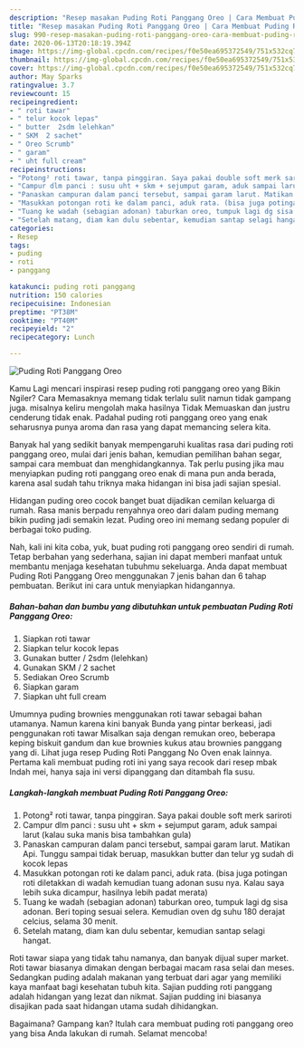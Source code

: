 ```yaml
---
description: "Resep masakan Puding Roti Panggang Oreo | Cara Membuat Puding Roti Panggang Oreo Yang Enak Dan Lezat"
title: "Resep masakan Puding Roti Panggang Oreo | Cara Membuat Puding Roti Panggang Oreo Yang Enak Dan Lezat"
slug: 990-resep-masakan-puding-roti-panggang-oreo-cara-membuat-puding-roti-panggang-oreo-yang-enak-dan-lezat
date: 2020-06-13T20:18:19.394Z
image: https://img-global.cpcdn.com/recipes/f0e50ea695372549/751x532cq70/puding-roti-panggang-oreo-foto-resep-utama.jpg
thumbnail: https://img-global.cpcdn.com/recipes/f0e50ea695372549/751x532cq70/puding-roti-panggang-oreo-foto-resep-utama.jpg
cover: https://img-global.cpcdn.com/recipes/f0e50ea695372549/751x532cq70/puding-roti-panggang-oreo-foto-resep-utama.jpg
author: May Sparks
ratingvalue: 3.7
reviewcount: 15
recipeingredient:
- " roti tawar"
- " telur kocok lepas"
- " butter  2sdm lelehkan"
- " SKM  2 sachet"
- " Oreo Scrumb"
- " garam"
- " uht full cream"
recipeinstructions:
- "Potong² roti tawar, tanpa pinggiran. Saya pakai double soft merk sariroti"
- "Campur dlm panci : susu uht + skm + sejumput garam, aduk sampai larut (kalau suka manis bisa tambahkan gula)"
- "Panaskan campuran dalam panci tersebut, sampai garam larut. Matikan Api. Tunggu sampai tidak beruap, masukkan butter dan telur yg sudah di kocok lepas"
- "Masukkan potongan roti ke dalam panci, aduk rata. (bisa juga potingan roti diletakkan di wadah kemudian tuang adonan susu nya. Kalau saya lebih suka dicampur, hasilnya lebih padat merata)"
- "Tuang ke wadah (sebagian adonan) taburkan oreo, tumpuk lagi dg sisa adonan. Beri toping sesuai selera. Kemudian oven dg suhu 180 derajat celcius, selama 30 menit."
- "Setelah matang, diam kan dulu sebentar, kemudian santap selagi hangat."
categories:
- Resep
tags:
- puding
- roti
- panggang

katakunci: puding roti panggang 
nutrition: 150 calories
recipecuisine: Indonesian
preptime: "PT38M"
cooktime: "PT40M"
recipeyield: "2"
recipecategory: Lunch

---
```



![Puding Roti Panggang Oreo](https://img-global.cpcdn.com/recipes/f0e50ea695372549/751x532cq70/puding-roti-panggang-oreo-foto-resep-utama.jpg)

Kamu Lagi mencari inspirasi resep puding roti panggang oreo yang Bikin Ngiler? Cara Memasaknya memang tidak terlalu sulit namun tidak gampang juga. misalnya keliru mengolah maka hasilnya Tidak Memuaskan dan justru cenderung tidak enak. Padahal puding roti panggang oreo yang enak seharusnya punya aroma dan rasa yang dapat memancing selera kita.

Banyak hal yang sedikit banyak mempengaruhi kualitas rasa dari puding roti panggang oreo, mulai dari jenis bahan, kemudian pemilihan bahan segar, sampai cara membuat dan menghidangkannya. Tak perlu pusing jika mau menyiapkan puding roti panggang oreo enak di mana pun anda berada, karena asal sudah tahu triknya maka hidangan ini bisa jadi sajian spesial.

Hidangan puding oreo cocok banget buat dijadikan cemilan keluarga di rumah. Rasa manis berpadu renyahnya oreo dari dalam puding memang bikin puding jadi semakin lezat. Puding oreo ini memang sedang populer di berbagai toko puding.


Nah, kali ini kita coba, yuk, buat puding roti panggang oreo sendiri di rumah. Tetap berbahan yang sederhana, sajian ini dapat memberi manfaat untuk membantu menjaga kesehatan tubuhmu sekeluarga. Anda dapat membuat Puding Roti Panggang Oreo menggunakan 7 jenis bahan dan 6 tahap pembuatan. Berikut ini cara untuk menyiapkan hidangannya.

<!--inarticleads1-->

##### Bahan-bahan dan bumbu yang dibutuhkan untuk pembuatan Puding Roti Panggang Oreo:

1. Siapkan  roti tawar
1. Siapkan  telur kocok lepas
1. Gunakan  butter / 2sdm (lelehkan)
1. Gunakan  SKM / 2 sachet
1. Sediakan  Oreo Scrumb
1. Siapkan  garam
1. Siapkan  uht full cream


Umumnya puding brownies menggunakan roti tawar sebagai bahan utamanya. Namun karena kini banyak Bunda yang pintar berkeasi, jadi penggunakan roti tawar Misalkan saja dengan remukan oreo, beberapa keping biskuit gandum dan kue brownies kukus atau brownies panggang yang di. Lihat juga resep Puding Roti Panggang No Oven enak lainnya. Pertama kali membuat puding roti ini yang saya recook dari resep mbak Indah mei, hanya saja ini versi dipanggang dan ditambah fla susu. 

<!--inarticleads2-->

##### Langkah-langkah membuat Puding Roti Panggang Oreo:

1. Potong² roti tawar, tanpa pinggiran. Saya pakai double soft merk sariroti
1. Campur dlm panci : susu uht + skm + sejumput garam, aduk sampai larut (kalau suka manis bisa tambahkan gula)
1. Panaskan campuran dalam panci tersebut, sampai garam larut. Matikan Api. Tunggu sampai tidak beruap, masukkan butter dan telur yg sudah di kocok lepas
1. Masukkan potongan roti ke dalam panci, aduk rata. (bisa juga potingan roti diletakkan di wadah kemudian tuang adonan susu nya. Kalau saya lebih suka dicampur, hasilnya lebih padat merata)
1. Tuang ke wadah (sebagian adonan) taburkan oreo, tumpuk lagi dg sisa adonan. Beri toping sesuai selera. Kemudian oven dg suhu 180 derajat celcius, selama 30 menit.
1. Setelah matang, diam kan dulu sebentar, kemudian santap selagi hangat.


Roti tawar siapa yang tidak tahu namanya, dan banyak dijual super market. Roti tawar biasanya dimakan dengan berbagai macam rasa selai dan meses. Sedangkan puding adalah makanan yang terbuat dari agar yang memiliki kaya manfaat bagi kesehatan tubuh kita. Sajian pudding roti panggang adalah hidangan yang lezat dan nikmat. Sajian pudding ini biasanya disajikan pada saat hidangan utama sudah dihidangkan. 

Bagaimana? Gampang kan? Itulah cara membuat puding roti panggang oreo yang bisa Anda lakukan di rumah. Selamat mencoba!
